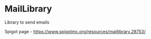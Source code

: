# MailLibrary
Library to send emails

Spigot page - https://www.spigotmc.org/resources/maillibrary.28753/
